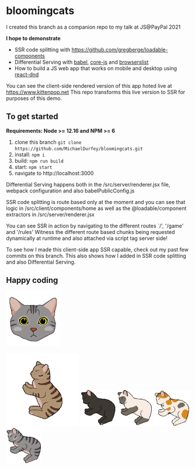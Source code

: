 # bloomingcats

I created this branch as a companion repo to my talk at JS@PayPal 2021

**I hope to demonstrate** 
* SSR code splitting with https://github.com/gregberge/loadable-components
* Differential Serving with [babel](https://github.com/babel/babel), [core-js](https://github.com/zloirock/core-js) and [browserslist](https://github.com/browserslist/browserslist-useragent)
* How to build a JS web app that works on mobile and desktop using [react-dnd](https://github.com/react-dnd/react-dnd)

You can see the client-side rendered version of this app hoted live at https://www.kittenpop.net
This repo transforms this live version to SSR for purposes of this demo.

## To get started
**Requirements: Node >= 12.16 and NPM >= 6**
1. clone this branch `git clone https://github.com/MichaelDurfey/bloomingcats.git`
2. install: `npm i`
3. build: `npm run build`
4. start: `npm start`
5. navigate to http://localhost:3000

Differential Serving happens both in the /src/server/renderer.jsx file, webpack configuration and also babelPublicConfig.js

SSR code splitting is route based only at the moment and you can see that logic in /src/client/components/home as well as the @loadable/component extractors in /src/server/renderer.jsx

You can see SSR in action by navigating to the different routes `/', '/game' and '/rules'
Witness the different route based chunks being requested dynamically at runtime and also attached via script tag server side!

To see how I made this client-side app SSR capable, check out my past few commits on this branch. This also shows how I added in SSR code splitting and also Differential Serving.

## Happy coding

<img src='./src/assets/5GreyCat.png' width="150" height="150">

<br>
<br>
<img src='./src/assets/1BrownCatSelected.gif'>
<img src='./src/assets/3BlackCatSelected.gif'>
<img src='./src/assets/7SiameseCatSelected.gif'>
<img src='./src/assets/6CalicoCatSelected.gif'>
<img src='./src/assets/5GreyCatSelected.gif'>
